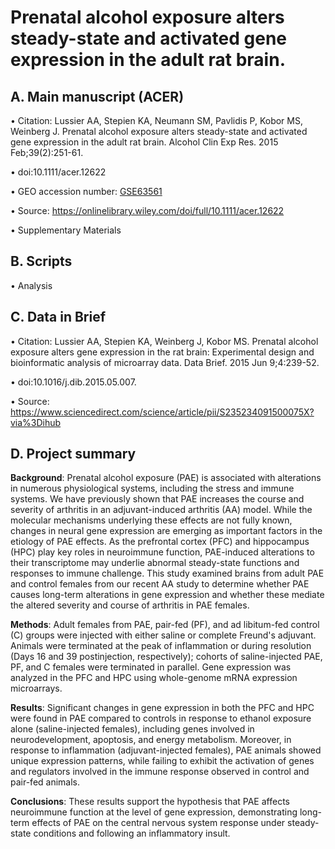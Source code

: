 # Prenatal alcohol exposure alters steady-state and activated gene expression in the adult rat brain.

## A. Main manuscript (ACER)
  • Citation: Lussier AA, Stepien KA, Neumann SM, Pavlidis P, Kobor MS, Weinberg J. Prenatal alcohol exposure alters steady-state and activated gene expression in the adult rat brain. Alcohol Clin Exp Res. 2015 Feb;39(2):251-61.
  
  • doi:10.1111/acer.12622
  
  • GEO accession number: [GSE63561](https://www.ncbi.nlm.nih.gov/geo/query/acc.cgi?acc=GSE63561)
  
  • Source: https://onlinelibrary.wiley.com/doi/full/10.1111/acer.12622
  
  • Supplementary Materials
  

## B. Scripts
  • Analysis

## C. Data in Brief
  • Citation: Lussier AA, Stepien KA, Weinberg J, Kobor MS. Prenatal alcohol exposure alters gene expression in the rat brain: Experimental design and bioinformatic analysis of microarray data. Data Brief. 2015 Jun 9;4:239-52.
  
  •  doi:10.1016/j.dib.2015.05.007. 
  
  • Source: https://www.sciencedirect.com/science/article/pii/S235234091500075X?via%3Dihub
  
## D. Project summary
**Background**: Prenatal alcohol exposure (PAE) is associated with alterations in numerous physiological systems, including the stress and immune systems. We have previously shown that PAE increases the course and severity of arthritis in an adjuvant-induced arthritis (AA) model. While the molecular mechanisms underlying these effects are not fully known, changes in neural gene expression are emerging as important factors in the etiology of PAE effects. As the prefrontal cortex (PFC) and hippocampus (HPC) play key roles in neuroimmune function, PAE-induced alterations to their transcriptome may underlie abnormal steady-state functions and responses to immune challenge. This study examined brains from adult PAE and control females from our recent AA study to determine whether PAE causes long-term alterations in gene expression and whether these mediate the altered severity and course of arthritis in PAE females.

**Methods**: Adult females from PAE, pair-fed (PF), and ad libitum-fed control (C) groups were injected with either saline or complete Freund's adjuvant. Animals were terminated at the peak of inflammation or during resolution (Days 16 and 39 postinjection, respectively); cohorts of saline-injected PAE, PF, and C females were terminated in parallel. Gene expression was analyzed in the PFC and HPC using whole-genome mRNA expression microarrays.

**Results**: Significant changes in gene expression in both the PFC and HPC were found in PAE compared to controls in response to ethanol exposure alone (saline-injected females), including genes involved in neurodevelopment, apoptosis, and energy metabolism. Moreover, in response to inflammation (adjuvant-injected females), PAE animals showed unique expression patterns, while failing to exhibit the activation of genes and regulators involved in the immune response observed in control and pair-fed animals.

**Conclusions**: These results support the hypothesis that PAE affects neuroimmune function at the level of gene expression, demonstrating long-term effects of PAE on the central nervous system response under steady-state conditions and following an inflammatory insult.
